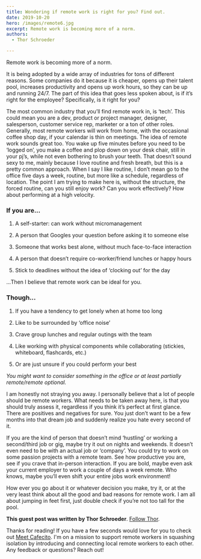 ```yaml
---
title: Wondering if remote work is right for you? Find out.
date: 2019-10-20
hero: /images/remote6.jpg
excerpt: Remote work is becoming more of a norm.
authors:
  - Thor Schroeder

---
```


Remote work is becoming more of a norm.

It is being adopted by a wide array of industries for tons of different reasons. Some companies do it because it is cheaper, opens up their talent pool, increases productivity and opens up work hours, so they can be up and running 24/7. The part of this idea that goes less spoken about, is if it’s right for the employee? Specifically, is it right for you?

The most common industry that you’ll find remote work in, is ‘tech’. This could mean you are a dev, product or project manager, designer, salesperson, customer service rep, marketer or a ton of other roles. Generally, most remote workers will work from home, with the occasional coffee shop day, if your calendar is thin on meetings. The idea of remote work sounds great too. You wake up five minutes before you need to be ‘logged on’, you make a coffee and plop down on your desk chair, still in your pj’s, while not even bothering to brush your teeth. That doesn’t sound sexy to me, mainly because I love routine and fresh breath, but this is a pretty common approach. When I say I like routine, I don’t mean go to the office five days a week, routine, but more like a schedule, regardless of location. The point I am trying to make here is, without the structure, the forced routine, can you still enjoy work? Can you work effectively? How about performing at a high velocity.

### If you are...

1. A self-starter: can work without micromanagement

2. A person that Googles your question before asking it to someone else

3. Someone that works best alone, without much face-to-face interaction

4. A person that doesn’t require co-worker/friend lunches or happy hours

5. Stick to deadlines without the idea of ‘clocking out’ for the day

...Then I believe that remote work can be ideal for you.

### Though...

1. If you have a tendency to get lonely when at home too long

2. Like to be surrounded by ‘office noise’

3. Crave group lunches and regular outings with the team

4. Like working with physical components while collaborating (stickies, whiteboard, flashcards, etc.)

5. Or are just unsure if you could perform your best

_You might want to consider something in the office or at least partially remote/remote optional._

I am honestly not straying you away. I personally believe that a lot of people should be remote workers. What needs to be taken away here, is that you should truly assess it, regardless if you think it’s perfect at first glance. There are positives and negatives for sure. You just don’t want to be a few months into that dream job and suddenly realize you hate every second of it.

If you are the kind of person that doesn’t mind ‘hustling’ or working a second/third job or gig, maybe try it out on nights and weekends. It doesn’t even need to be with an actual job or ‘company’. You could try to work on some passion projects with a remote team. See how productive you are, see if you crave that in-person interaction. If you are bold, maybe even ask your current employer to work a couple of days a week remote. Who knows, maybe you’ll even shift your entire jobs work environment!

How ever you go about it or whatever decision you make, try it, or at the very least think about all the good and bad reasons for remote work. I am all about jumping in feet first, just double check if you’re not too tall for the pool.

**This guest post was written by Thor Schroeder**. [Follow Thor](https://twitter.com/thorms11).

Thanks for reading! If you have a few seconds would love for you to check out [Meet Cafecito](https://meetcafecito.com). I'm on a mission to support remote workers in squashing isolation by introducing and connecting local remote workers to each other. Any feedback or questions? Reach out!